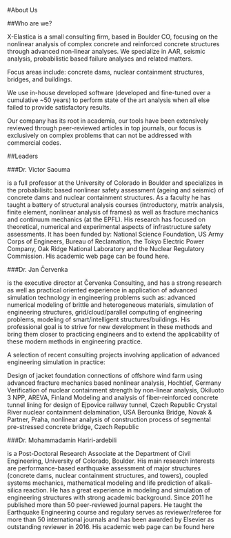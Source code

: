 #About Us

##Who are we?

X-Elastica is a small consulting firm, based in Boulder CO, focusing on the nonlinear analysis of complex concrete and reinforced concrete structures through advanced non-linear analyses.
We specialize in AAR, seismic analysis, probabilistic based failure analyses and related matters.

Focus areas include: concrete dams, nuclear containment structures, bridges, and buildings.

We use in-house developed software (developed and fine-tuned over a cumulative ~50 years) to perform state of the art analysis when all else failed to provide satisfactory results.

Our company has its root in academia, our tools have been extensively reviewed through peer-reviewed articles in top journals, our focus is exclusively on complex problems that can not be addressed with commercial codes.


##Leaders

###Dr. Victor Saouma

is a full professor at the University of Colorado in Boulder and specializes in the probabilisitc based nonlinear safety assessment (ageing and seismic) of concrete dams and nuclear containment structures. As a faculty he has taught a battery of structural analysis courses (introductory, matrix analysis, finite element, nonlinear analysis of frames) as well as fracture mechanics and continuum mechanics (at the EPFL). His research has focused on theoretical, numerical and experimental aspects of infrastructure safety assessments. It has been funded by: National Science Foundation, US Army Corps of Engineers, Bureau of Reclamation, the Tokyo Electric Power Company, Oak Ridge National Laboratory and the Nuclear Regulatory Commission. His academic web page can be found here.

###Dr. Jan Červenka

is the executive director at Červenka Consulting, and has a strong research as well as practical oriented experience in application of advanced simulation technology in engineering problems such as: advanced numerical modeling of brittle and heterogeneous materials, simulation of engineering structures, grid/cloud/parallel computing of engineering problems, modeling of smart/intelligent structures/buildings. His professional goal is to strive for new development in these methods and bring them closer to practicing engineers and to extend the applicability of these modern methods in engineering practice.

A selection of recent consulting projects involving application of advanced engineering simulation in practice:

Design of jacket foundation connections of offshore wind farm using advanced fracture mechanics based nonlinear analysis, Hochtief, Germany
Verification of nuclear containment strength by non-linear analysis, Okiluoto 3 NPP, AREVA, Finland
Modeling and analysis of fiber-reinforced concrete tunnel lining for design of Ejpovice railway tunnel, Czech Republic
Crystal River nuclear containment delamination, USA
Berounka Bridge, Novak & Partner, Praha, nonlinear analysis of construction process of segmental pre-stressed concrete bridge, Czech Republic


###Dr. Mohammadamin Hariri-ardebili

is a Post-Doctoral Research Associate at the Department of Civil Engineering, University of Colorado, Boulder. His main research interests are performance-based earthquake assessment of major structures (concrete dams, nuclear containment structures, and towers), coupled systems mechanics, mathematical modeling and life prediction of alkali-silica reaction. He has a great experience in modeling and simulation of engineering structures with strong academic background. Since 2011 he published more than 50 peer-reviewed journal papers. He taught the Earthquake Engineering course and regulary serves as reviewer/referee for more than 50 international journals and has been awarded by Elsevier as outstanding reviewer in 2016. His academic web page can be found here
